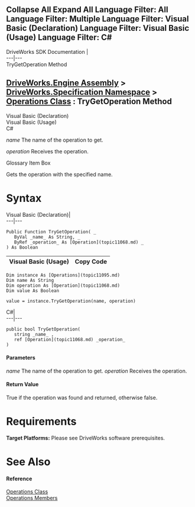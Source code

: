        

 Collapse All Expand All  Language Filter: All  Language Filter: Multiple  Language Filter: Visual Basic (Declaration) Language Filter: Visual Basic (Usage) Language Filter: C#  
---  
DriveWorks SDK Documentation  |   
---|---  
TryGetOperation Method   
  
[DriveWorks.Engine Assembly](topic2156.md) > [DriveWorks.Specification Namespace](topic10764.md) > [Operations Class](topic11095.md) : TryGetOperation Method  
---  
  
Visual Basic (Declaration)    
Visual Basic (Usage)    
C# 

_name_
    The name of the operation to get.

_operation_
    Receives the operation.

Glossary Item Box

Gets the operation with the specified name. 

# Syntax

Visual Basic (Declaration)|   
---|---  
      
    
    Public Function TryGetOperation( _
       ByVal _name_ As String, _
       ByRef _operation_ As [Operation](topic11068.md) _
    ) As Boolean  
  
Visual Basic (Usage)| Copy Code  
---|---  
      
    
    Dim instance As [Operations](topic11095.md)
    Dim name As String
    Dim operation As [Operation](topic11068.md)
    Dim value As Boolean
     
    value = instance.TryGetOperation(name, operation)  
  
C#|   
---|---  
      
    
    public bool TryGetOperation( 
       string _name_ ,
       ref [Operation](topic11068.md) _operation_
    )  
  
#### Parameters

 _name_
    The name of the operation to get.
_operation_
    Receives the operation.

#### Return Value

True if the operation was found and returned, otherwise false.

# Requirements

**Target Platforms:** Please see DriveWorks software prerequisites.

# See Also

#### Reference

[Operations Class](topic11095.md)   
[Operations Members](topic11096.md)


